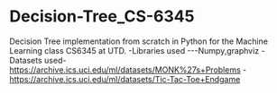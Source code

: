 # Decision-Tree_CS-6345
Decision Tree implementation from scratch in Python for the Machine Learning class CS6345 at UTD.
-Libraries used ---Numpy,graphviz
-Datasets used-https://archive.ics.uci.edu/ml/datasets/MONK%27s+Problems
-https://archive.ics.uci.edu/ml/datasets/Tic-Tac-Toe+Endgame
